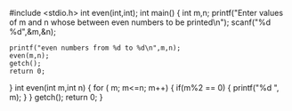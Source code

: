 #include <stdio.h>
int even(int,int);
int main()
{
	int m,n;
	printf("Enter values of m and n whose between even numbers to be printed\n");
	scanf("%d %d",&m,&n);

	printf("even numbers from %d to %d\n",m,n);
    even(m,n);
    getch();
    return 0;
}
int even(int m,int n)
{
    for ( m; m<=n; m++)
	{
		if(m%2 == 0)
		{
		  printf("%d ", m);
		}
	}
	getch();
	return 0;
}
